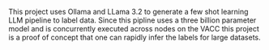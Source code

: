 This project uses Ollama and LLama 3.2 to generate a few shot learning LLM pipeline to label data. Since this pipline uses a three billion parameter model and is concurrently executed across nodes on the VACC this project is a proof of concept that one can rapidly infer the labels for large datasets.